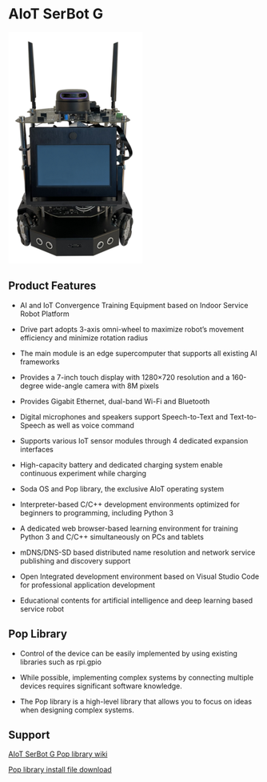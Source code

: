 # AIoT SerBot G
![](https://github.com/hanback-docs/Serbot-G-Docs/blob/main/SerBot-G.png)

## Product Features 
- AI and IoT Convergence Training Equipment based on Indoor Service Robot Platform

- Drive part adopts 3-axis omni-wheel to maximize robot’s movement efficiency and minimize rotation radius

- The main module is an edge supercomputer that supports all existing AI frameworks

- Provides a 7-inch touch display with 1280×720 resolution and a 160-degree wide-angle camera with 8M pixels

- Provides Gigabit Ethernet, dual-band Wi-Fi and Bluetooth

- Digital microphones and speakers support Speech-to-Text and Text-to-Speech as well as voice command

- Supports various IoT sensor modules through 4 dedicated expansion interfaces

- High-capacity battery and dedicated charging system enable continuous experiment while charging

- Soda OS and Pop library, the exclusive AIoT operating system

- Interpreter-based C/C++ development environments optimized for beginners to programming, including Python 3

- A dedicated web browser-based learning environment for training Python 3 and C/C++ simultaneously on PCs and tablets

- mDNS/DNS-SD based distributed name resolution and network service publishing and discovery support

- Open Integrated development environment based on Visual Studio Code for professional application development

- Educational contents for artificial intelligence and deep learning based service robot

## Pop Library
- Control of the device can be easily implemented by using existing libraries such as rpi.gpio

- While possible, implementing complex systems by connecting multiple devices requires significant software knowledge.

- The Pop library is a high-level library that allows you to focus on ideas when designing complex systems.

## Support 

[AIoT SerBot G Pop library wiki](https://github.com/hanback-docs/Serbot-G-Docs/wiki)

[Pop library install file download](http://hanback-nas.synology.me:5000/sharing/TQOOZVXZF)
